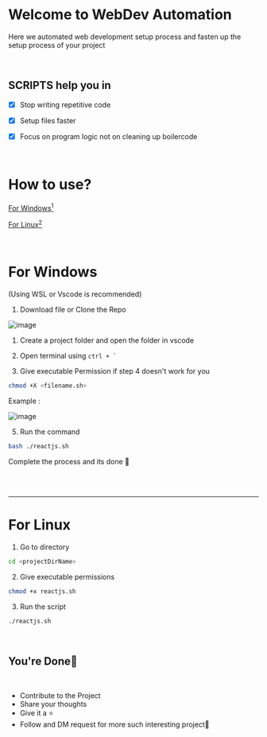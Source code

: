 # Welcome to WebDev Automation

Here we automated web development setup process and fasten up the setup process of your project


<br>


## SCRIPTS help you in 


- [x] Stop writing repetitive code 
- [x] Setup files faster 
- [x] Focus on program logic not on cleaning up boilercode


<br>


# How to use? 

[For Windows<sup>1<sup>](#for-windows) 

[For Linux<sup>2<sup>](#for-linux) 


<br>

# For Windows
(Using WSL or Vscode is recommended)

1.  Download file or Clone the Repo

![image](https://github.com/Arghyahub/SCRIPTS/assets/84245432/56891d98-fec5-47da-af42-7186323feeb1)

1. Create a project folder and open the folder in vscode

2. Open terminal using ```ctrl + ` ```

3. Give executable Permission if step 4 doesn't work for you
```bash
chmod +X <filename.sh>
```
Example :

![image](https://github.com/Arghyahub/SCRIPTS/assets/84245432/f88bf23b-b748-4efe-a012-36e036008dd2)

5. Run the command
```bash
bash ./reactjs.sh
```

Complete the process and its done 💖



<br>


<br>


---

# For Linux

1. Go to directory
```bash
cd <projectDirName>
```

2. Give executable permissions
```bash
chmod +x reactjs.sh
```

3. Run the script
```bash
./reactjs.sh
```


<br>



## You're Done🎉


<br>


- Contribute to the Project
- Share your thoughts
- Give it a ⭐
- Follow and DM request for more such interesting project💖
